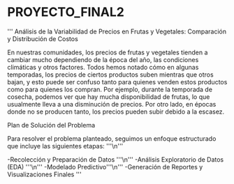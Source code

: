 # PROYECTO_FINAL2
''' Análisis de la Variabilidad de Precios en Frutas y Vegetales: Comparación y Distribución de Costos

En nuestras comunidades, los precios de frutas y vegetales tienden a cambiar mucho dependiendo de la época del año, las condiciones climáticas y otros factores. 
Todos hemos notado cómo en algunas temporadas, los precios de ciertos productos suben mientras que otros bajan, y esto puede ser confuso tanto para quienes venden 
estos productos como para quienes los compran. Por ejemplo, durante la temporada de cosecha, podemos ver que hay mucha disponibilidad de frutas, lo que usualmente 
lleva a una disminución de precios. Por otro lado, en épocas donde no se producen tanto, los precios pueden subir debido a la escasez.

Plan de Solución del Problema

Para resolver el problema planteado, seguimos un enfoque estructurado que incluye las siguientes etapas: '''\n'''

-Recolección y Preparación de Datos '''\n'''
-Análisis Exploratorio de Datos (EDA) '''\n'''
-Modelado Predictivo'''\n'''
-Generación de Reportes y Visualizaciones Finales 
'''
